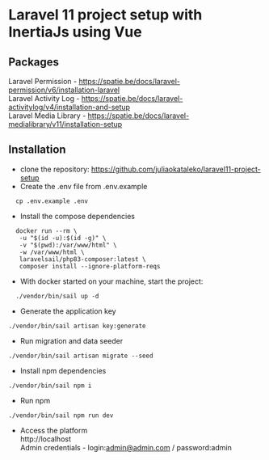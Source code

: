 # Laravel 11 project setup with InertiaJs using Vue

## Packages

Laravel Permission - https://spatie.be/docs/laravel-permission/v6/installation-laravel <br/>
Laravel Activity Log - https://spatie.be/docs/laravel-activitylog/v4/installation-and-setup<br/>
Laravel Media Library - https://spatie.be/docs/laravel-medialibrary/v11/installation-setup<br/>

## Installation

 - clone the repository: https://github.com/juliaokataleko/laravel11-project-setup
 - Create the .env file from .env.example
 ```
   cp .env.example .env
 ```
 - Install the compose dependencies
 ```
   docker run --rm \
    -u "$(id -u):$(id -g)" \
    -v "$(pwd):/var/www/html" \
    -w /var/www/html \
    laravelsail/php83-composer:latest \
    composer install --ignore-platform-reqs
```
- With docker started on your machine, start the project:
```
  ./vendor/bin/sail up -d
```
- Generate the application key
```
./vendor/bin/sail artisan key:generate
```
 - Run migration and data seeder
```
./vendor/bin/sail artisan migrate --seed
```

 - Install npm dependencies
```
./vendor/bin/sail npm i
```

 - Run npm
```
./vendor/bin/sail npm run dev
```

 - Access the platform <br/>
http://localhost <br/>
Admin credentials - login:admin@admin.com / password:admin